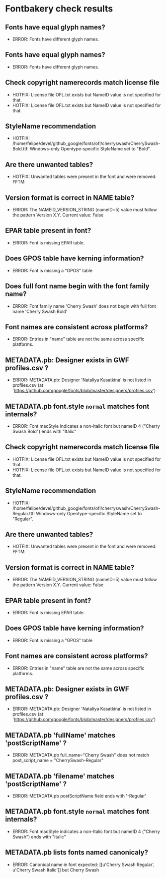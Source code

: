 # Fontbakery check results
## Fonts have equal glyph names?
* ERROR: Fonts have different glyph names.

## Fonts have equal glyph names?
* ERROR: Fonts have different glyph names.

## Check copyright namerecords match license file
* HOTFIX: License file OFL.txt exists but NameID value is not specified for that.
* HOTFIX: License file OFL.txt exists but NameID value is not specified for that.

## StyleName recommendation
* HOTFIX: /home/felipe/devel/github_google/fonts/ofl/cherryswash/CherrySwash-Bold.ttf: Windows-only Opentype-specific StyleName set to "Bold".

## Are there unwanted tables?
* HOTFIX: Unwanted tables were present in the font and were removed: FFTM

## Version format is correct in NAME table?
* ERROR: The NAMEID_VERSION_STRING (nameID=5) value must follow the pattern Version X.Y. Current value: False

## EPAR table present in font?
* ERROR: Font is missing EPAR table.

## Does GPOS table have kerning information?
* ERROR: Font is missing a "GPOS" table

## Does full font name begin with the font family name?
* ERROR: Font family name 'Cherry Swash' does not begin with full font name 'Cherry Swash Bold'

## Font names are consistent across platforms?
* ERROR: Entries in "name" table are not the same across specific platforms.

## METADATA.pb: Designer exists in GWF profiles.csv ?
* ERROR: METADATA.pb: Designer 'Nataliya Kasatkina' is not listed in profiles.csv (at 'https://github.com/google/fonts/blob/master/designers/profiles.csv')

## METADATA.pb font.style `normal` matches font internals?
* ERROR: Font macStyle indicates a non-Italic font but nameID 4 ("Cherry Swash Bold") ends with "Italic"

## Check copyright namerecords match license file
* HOTFIX: License file OFL.txt exists but NameID value is not specified for that.
* HOTFIX: License file OFL.txt exists but NameID value is not specified for that.

## StyleName recommendation
* HOTFIX: /home/felipe/devel/github_google/fonts/ofl/cherryswash/CherrySwash-Regular.ttf: Windows-only Opentype-specific StyleName set to "Regular".

## Are there unwanted tables?
* HOTFIX: Unwanted tables were present in the font and were removed: FFTM

## Version format is correct in NAME table?
* ERROR: The NAMEID_VERSION_STRING (nameID=5) value must follow the pattern Version X.Y. Current value: False

## EPAR table present in font?
* ERROR: Font is missing EPAR table.

## Does GPOS table have kerning information?
* ERROR: Font is missing a "GPOS" table

## Font names are consistent across platforms?
* ERROR: Entries in "name" table are not the same across specific platforms.

## METADATA.pb: Designer exists in GWF profiles.csv ?
* ERROR: METADATA.pb: Designer 'Nataliya Kasatkina' is not listed in profiles.csv (at 'https://github.com/google/fonts/blob/master/designers/profiles.csv')

## METADATA.pb 'fullName' matches 'postScriptName' ?
* ERROR: METADATA.pb full_name="Cherry Swash" does not match post_script_name = "CherrySwash-Regular"

## METADATA.pb 'filename' matches 'postScriptName' ?
* ERROR: METADATA.pb postScriptName field ends with '-Regular'

## METADATA.pb font.style `normal` matches font internals?
* ERROR: Font macStyle indicates a non-Italic font but nameID 4 ("Cherry Swash") ends with "Italic"

## METADATA.pb lists fonts named canonicaly?
* ERROR: Canonical name in font expected: [[u'Cherry Swash Regular', u'Cherry Swash Italic']] but Cherry Swash

